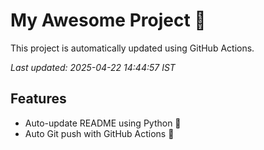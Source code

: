 # My Awesome Project 🚀

This project is automatically updated using GitHub Actions.

_Last updated: 2025-04-22 14:44:57 IST_

## Features
- Auto-update README using Python 🐍
- Auto Git push with GitHub Actions 🤖
